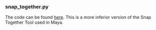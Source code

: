 ### snap_together.py

The code can be found [here](https://github.com/jerry-botaoyu/technical-director/blob/main/snap_together.py). This is a more inferior version of the Snap Together Tool used in Maya.


